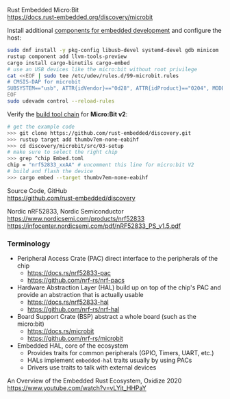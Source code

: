 Rust Embedded Micro:Bit  
<https://docs.rust-embedded.org/discovery/microbit>

Install additional [components for embedded development][01] and configure the host:

```bash
sudo dnf install -y pkg-config libusb-devel systemd-devel gdb minicom
rustup component add llvm-tools-preview
cargo install cargo-binutils cargo-embed
# use an USB devices like the micro:bit without root privilege
cat <<EOF | sudo tee /etc/udev/rules.d/99-microbit.rules
# CMSIS-DAP for microbit
SUBSYSTEM=="usb", ATTR{idVendor}=="0d28", ATTR{idProduct}=="0204", MODE:="666"
EOF
sudo udevadm control --reload-rules
```

Verify the [build tool chain][02] for **Micro:Bit v2**:

```bash
# get the example code
>>> git clone https://github.com/rust-embedded/discovery.git
>>> rustup target add thumbv7em-none-eabihf
>>> cd discovery/microbit/src/03-setup
# make sure to select the right chip
>>> grep ^chip Embed.toml
chip = "nrf52833_xxAA" # uncomment this line for micro:bit V2
# build and flash the device
>>> cargo embed --target thumbv7em-none-eabihf
```

Source Code, GitHub  
<https://github.com/rust-embedded/discovery>

Nordic nRF52833, Nordic Semiconductor  
<https://www.nordicsemi.com/products/nrf52833>  
<https://infocenter.nordicsemi.com/pdf/nRF52833_PS_v1.5.pdf>

### Terminology

* Peripheral Access Crate (PAC) direct interface to the peripherals of the chip
  - <https://docs.rs/nrf52833-pac>
  - <https://github.com/nrf-rs/nrf-pacs>
* Hardware Abstraction Layer (HAL)  build up on top of the chip's PAC and
  provide an abstraction that is actually usable
  - <https://docs.rs/nrf52833-hal>
  - <https://github.com/nrf-rs/nrf-hal>
* Board Support Crate (BSP) abstract a whole board (such as the micro:bit)
  - <https://docs.rs/microbit>
  - <https://github.com/nrf-rs/microbit>
* Embedded HAL, core of the ecosystem
  - Provides traits for common peripherals (GPIO, Timers, UART, etc.)
  - HALs implement `embedded-hal` traits usually by using PACs
  - Drivers use traits to talk with external devices

An Overview of the Embedded Rust Ecosystem, Oxidize 2020  
<https://www.youtube.com/watch?v=vLYit_HHPaY>

[01]: https://docs.rust-embedded.org/discovery/microbit/03-setup/index.html
[02]: https://docs.rust-embedded.org/discovery/microbit/03-setup/verify.html
